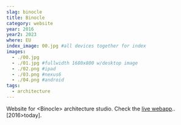 ```yaml
---
slag: binocle
title: Binocle
category: website
year: 2016
year2: 2023
where: EU
index_image: 00.jpg #all devices together for index
images:
  - ./00.jpg
  - ./01.jpg #fullwidth 1680x800 w/desktop image
  - ./02.png #ipad
  - ./03.png #nexus6
  - ./04.png #android
tags:
  - architecture
---
```


Website for &lt;Binocle&gt; architecture studio.
Check the [live webapp](https://binocle.it)..
[2016>today].
